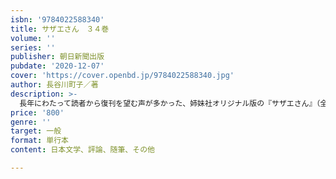 ```yaml
---
isbn: '9784022588340'
title: サザエさん　３４巻
volume: ''
series: ''
publisher: 朝日新聞出版
pubdate: '2020-12-07'
cover: 'https://cover.openbd.jp/9784022588340.jpg'
author: 長谷川町子／著
description: >-
  長年にわたって読者から復刊を望む声が多かった、姉妹社オリジナル版の『サザエさん』（全68巻）がついに刊行します。新たに新聞掲載日と注釈が付き世代を超えて楽しめます。34巻は1960年１月から３月までを掲載。
price: '800'
genre: ''
target: 一般
format: 単行本
content: 日本文学、評論、随筆、その他

---
```

